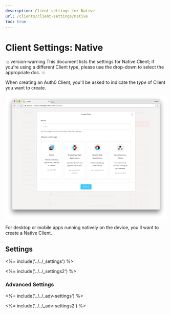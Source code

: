 ```yaml
---
description: Client settings for Native
url: /clients/client-settings/native
toc: true
---
```


# Client Settings: Native

::: version-warning
This document lists the settings for Native Client; if you're using a different Client type, please use the drop-down to select the appropriate doc.
:::

When creating an Auth0 Client, you'll be asked to indicate the *type* of Client you want to create. 

![Window for selecting client type](/media/articles/clients/create-clients.png)

For desktop or mobile apps running natively on the device, you'll want to create a Native Client.

## Settings

<%= include('../../_settings') %>

<%= include('../../_settings2') %>

### Advanced Settings

<%= include('../../_adv-settings') %>

<%= include('../../_adv-settings2') %>
